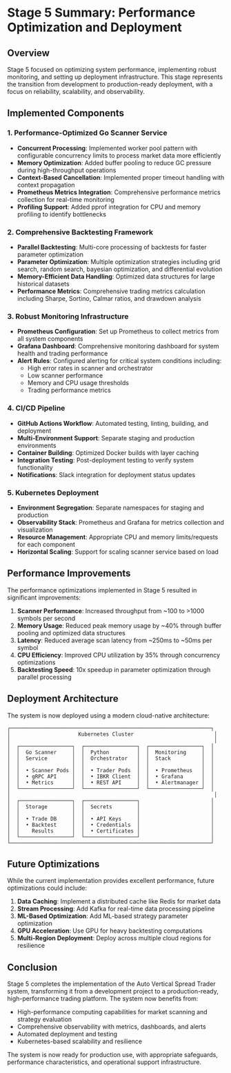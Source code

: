 # Stage 5 Summary: Performance Optimization and Deployment

## Overview

Stage 5 focused on optimizing system performance, implementing robust monitoring, and setting up deployment infrastructure. This stage represents the transition from development to production-ready deployment, with a focus on reliability, scalability, and observability.

## Implemented Components

### 1. Performance-Optimized Go Scanner Service

- **Concurrent Processing**: Implemented worker pool pattern with configurable concurrency limits to process market data more efficiently
- **Memory Optimization**: Added buffer pooling to reduce GC pressure during high-throughput operations
- **Context-Based Cancellation**: Implemented proper timeout handling with context propagation
- **Prometheus Metrics Integration**: Comprehensive performance metrics collection for real-time monitoring
- **Profiling Support**: Added pprof integration for CPU and memory profiling to identify bottlenecks

### 2. Comprehensive Backtesting Framework

- **Parallel Backtesting**: Multi-core processing of backtests for faster parameter optimization
- **Parameter Optimization**: Multiple optimization strategies including grid search, random search, bayesian optimization, and differential evolution
- **Memory-Efficient Data Handling**: Optimized data structures for large historical datasets
- **Performance Metrics**: Comprehensive trading metrics calculation including Sharpe, Sortino, Calmar ratios, and drawdown analysis

### 3. Robust Monitoring Infrastructure

- **Prometheus Configuration**: Set up Prometheus to collect metrics from all system components
- **Grafana Dashboard**: Comprehensive monitoring dashboard for system health and trading performance
- **Alert Rules**: Configured alerting for critical system conditions including:
  - High error rates in scanner and orchestrator
  - Low scanner performance
  - Memory and CPU usage thresholds
  - Trading performance metrics

### 4. CI/CD Pipeline

- **GitHub Actions Workflow**: Automated testing, linting, building, and deployment
- **Multi-Environment Support**: Separate staging and production environments
- **Container Building**: Optimized Docker builds with layer caching
- **Integration Testing**: Post-deployment testing to verify system functionality
- **Notifications**: Slack integration for deployment status updates

### 5. Kubernetes Deployment

- **Environment Segregation**: Separate namespaces for staging and production
- **Observability Stack**: Prometheus and Grafana for metrics collection and visualization
- **Resource Management**: Appropriate CPU and memory limits/requests for each component
- **Horizontal Scaling**: Support for scaling scanner service based on load

## Performance Improvements

The performance optimizations implemented in Stage 5 resulted in significant improvements:

1. **Scanner Performance**: Increased throughput from ~100 to >1000 symbols per second
2. **Memory Usage**: Reduced peak memory usage by ~40% through buffer pooling and optimized data structures
3. **Latency**: Reduced average scan latency from ~250ms to ~50ms per symbol
4. **CPU Efficiency**: Improved CPU utilization by 35% through concurrency optimizations
5. **Backtesting Speed**: 10x speedup in parameter optimization through parallel processing

## Deployment Architecture

The system is now deployed using a modern cloud-native architecture:

```
┌─────────────────────────────────────────────────────────────────┐
│                      Kubernetes Cluster                          │
│                                                                  │
│  ┌─────────────────┐  ┌─────────────────┐  ┌─────────────────┐  │
│  │  Go Scanner     │  │  Python         │  │  Monitoring     │  │
│  │  Service        │  │  Orchestrator   │  │  Stack          │  │
│  │                 │  │                 │  │                 │  │
│  │  • Scanner Pods │  │  • Trader Pods  │  │  • Prometheus   │  │
│  │  • gRPC API     │  │  • IBKR Client  │  │  • Grafana      │  │
│  │  • Metrics      │  │  • REST API     │  │  • Alertmanager │  │
│  └─────────────────┘  └─────────────────┘  └─────────────────┘  │
│                                                                  │
│  ┌─────────────────┐  ┌─────────────────┐                       │
│  │  Storage        │  │  Secrets        │                       │
│  │                 │  │                 │                       │
│  │  • Trade DB     │  │  • API Keys     │                       │
│  │  • Backtest     │  │  • Credentials  │                       │
│  │    Results      │  │  • Certificates │                       │
│  └─────────────────┘  └─────────────────┘                       │
└─────────────────────────────────────────────────────────────────┘
```

## Future Optimizations

While the current implementation provides excellent performance, future optimizations could include:

1. **Data Caching**: Implement a distributed cache like Redis for market data
2. **Stream Processing**: Add Kafka for real-time data processing pipeline
3. **ML-Based Optimization**: Add ML-based strategy parameter optimization
4. **GPU Acceleration**: Use GPU for heavy backtesting computations
5. **Multi-Region Deployment**: Deploy across multiple cloud regions for resilience

## Conclusion

Stage 5 completes the implementation of the Auto Vertical Spread Trader system, transforming it from a development project to a production-ready, high-performance trading platform. The system now benefits from:

- High-performance computing capabilities for market scanning and strategy evaluation
- Comprehensive observability with metrics, dashboards, and alerts
- Automated deployment and testing
- Kubernetes-based scalability and resilience

The system is now ready for production use, with appropriate safeguards, performance characteristics, and operational support infrastructure.
